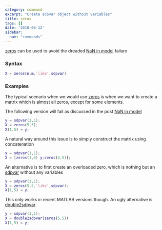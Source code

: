 ```yaml
---
category: command
excerpt: "Create sdpvar object without variables"
title: zeros
tags: []
date: '2018-06-12'
sidebar:
  nav: "commands"
---
```


[zeros](/command/zeros) can be used to avoid the dreaded [NaN in model](/naninmodel) failure

### Syntax

````matlab
X = zeros(n,m,'like',sdpvar)
````

### Examples

The typical scenario when we would use [zeros](/command/zeros) is when we want to create a matrix which is almost all zeros, except for some elements.

The following version will fail as discussed in the post [NaN in model](/naninmodel)

````matlab
y = sdpvar(1,1);
X = zeros(5,5);
X(1,5) = y;
````

A natural way around this issue is to simply construct the matrix using concatenation

````matlab
y = sdpvar(1,1);
X = [zeros(1,4) y;zeros(4,5)];
````

An alternative is to first create an overloaded zero, which is nothing but an [sdpvar](/command/sdpvar) without any variables

````matlab
y = sdpvar(1,1);
X = zeros(5,5,'like',sdpvar);
X(1,5) = y;
````

This only works in recent MATLAB versions though. An ugly alternative is [double2sdpvar](/command/double2sdpvar)
````matlab
y = sdpvar(1,1);
X = double2sdpvar(zeros(5,5))
X(1,5) = y;
````
